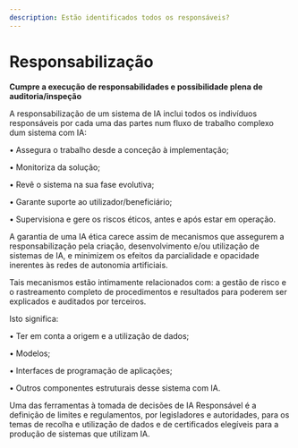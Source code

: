 ```yaml
---
description: Estão identificados todos os responsáveis?
---
```


# Responsabilização

**Cumpre a execução de responsabilidades e possibilidade plena de auditoria/inspeção**

A responsabilização de um sistema de IA inclui todos os indivíduos responsáveis por cada uma das partes num fluxo de trabalho complexo dum sistema com IA:

• Assegura o trabalho desde a conceção à implementação;

• Monitoriza da solução;

• Revê o sistema na sua fase evolutiva;

• Garante suporte ao utilizador/beneficiário;

• Supervisiona e gere os riscos éticos, antes e após estar em operação.

&#x20;

A garantia de uma IA ética carece assim de mecanismos que assegurem a responsabilização pela criação, desenvolvimento e/ou utilização de sistemas de IA, e minimizem os efeitos da parcialidade e opacidade inerentes às redes de autonomia artificiais.

Tais mecanismos estão intimamente relacionados com: a gestão de risco e o rastreamento completo de procedimentos e resultados para poderem ser explicados e auditados por terceiros.

Isto significa:

• Ter em conta a origem e a utilização de dados;

• Modelos;

• Interfaces de programação de aplicações;

• Outros componentes estruturais desse sistema com IA.

Uma das ferramentas à tomada de decisões de IA Responsável é a definição de limites e regulamentos, por legisladores e autoridades, para os temas de recolha e utilização de dados e de certificados elegíveis para a produção de sistemas que utilizam IA.
